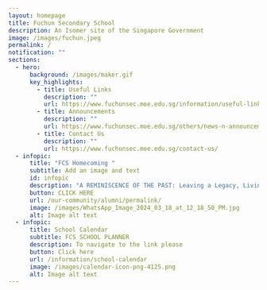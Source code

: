 ```yaml
---
layout: homepage
title: Fuchun Secondary School
description: An Isomer site of the Singapore Government
image: /images/fuchun.jpeg
permalink: /
notification: ""
sections:
  - hero:
      background: /images/maker.gif
      key_highlights:
        - title: Useful Links
          description: ""
          url: https://www.fuchunsec.moe.edu.sg/information/useful-links
        - title: Announcements
          description: ""
          url: https://www.fuchunsec.moe.edu.sg/others/news-n-announcements/
        - title: Contact Us
          description: ""
          url: https://www.fuchunsec.moe.edu.sg/contact-us/
  - infopic:
      title: "FCS Homecoming "
      subtitle: Add an image and text
      id: infopic
      description: "A REMINISCENCE OF THE PAST: Leaving a Legacy, Living the Legacy"
      button: CLICK HERE
      url: /our-community/alumni/permalink/
      image: /images/WhatsApp_Image_2024_03_18_at_12_18_50_PM.jpg
      alt: Image alt text
  - infopic:
      title: School Calendar
      subtitle: FCS SCHOOL PLANNER
      description: To navigate to the link please
      button: Click here
      url: /information/school-calendar
      image: /images/calendar-icon-png-4125.png
      alt: Image alt text
---
```

